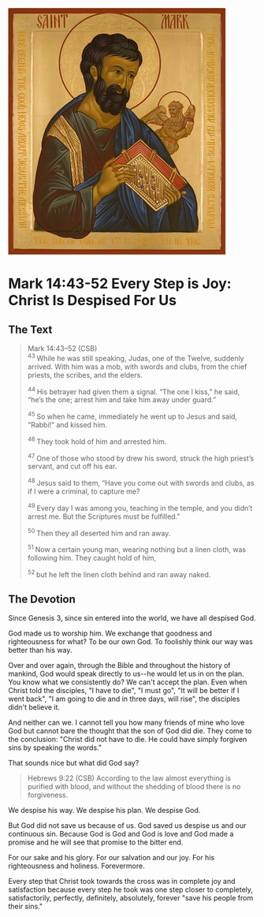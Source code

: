 <img class="intro-right" src="../images/art-mark.jpg">

# Mark 14:43-52 Every Step is Joy: Christ Is Despised For Us

## The Text

>Mark 14:43–52 (CSB)  
><sup> 43 </sup> While he was still speaking, Judas, one of the Twelve, suddenly arrived. With him was a mob, with swords and clubs, from the chief priests, the scribes, and the elders. 
>
><sup> 44 </sup> His betrayer had given them a signal. “The one I kiss,” he said, “he’s the one; arrest him and take him away under guard.” 
>
><sup> 45 </sup> So when he came, immediately he went up to Jesus and said, “Rabbi!” and kissed him. 
>
><sup> 46 </sup> They took hold of him and arrested him. 
>
><sup> 47 </sup> One of those who stood by drew his sword, struck the high priest’s servant, and cut off his ear. 
>
><sup> 48 </sup> Jesus said to them, “Have you come out with swords and clubs, as if I were a criminal, to capture me? 
>
><sup> 49 </sup> Every day I was among you, teaching in the temple, and you didn’t arrest me. But the Scriptures must be fulfilled.” 
>
><sup> 50 </sup> Then they all deserted him and ran away. 
>
><sup> 51 </sup> Now a certain young man, wearing nothing but a linen cloth, was following him. They caught hold of him, 
>
><sup> 52 </sup> but he left the linen cloth behind and ran away naked.

## The Devotion

Since Genesis 3, since sin entered into the world, we have all despised God.

God made us to worship him. We exchange that goodness and righteousness for what? To be our own God. To foolishly think our way was better than his way.

Over and over again, through the Bible and throughout the history of mankind, God would speak directly to us--he would let us in on the plan. You know what we consistently do? We can't accept the plan. Even when Christ told the disciples, "I have to die", "I must go", "It will be better if I went back", "I am going to die and in three days, will rise", the disciples didn't believe it.

And neither can we. I cannot tell you how many friends of mine who love God but cannot bare the thought that the son of God did die. They come to the conclusion: "Christ did not have to die. He could have simply forgiven sins by speaking the words."

That sounds nice but what did God say?

>Hebrews 9:22 (CSB) According to the law almost everything is purified with blood, and without the shedding of blood there is no forgiveness.

We despise his way. We despise his plan. We despise God.

But God did not save us because of us. God saved us despise us and our continuous sin. Because God is God and God is love and God made a promise and he will see that promise to the bitter end.

For our sake and his glory. For our salvation and our joy. For his righteousness and holiness. Forevermore.

Every step that Christ took towards the cross was in complete joy and satisfaction because every step he took was one step closer to completely, satisfactorily, perfectly, definitely, absolutely, forever "save his people from their sins."

